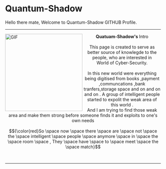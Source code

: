 # Quantum-Shadow
<p align="justify">
    Hello there mate, Welcome to Quantum-Shadow GITHUB Profile.<hr>
    <img align="left" height="250px" src="https://media1.giphy.com/media/Cfiid6I8YDKqrCxAaY/giphy.gif" alt="GIF" >
    <div align="center">
        <p align="center">
            <b>Quatuam-Shadow's </b> Intro <br><br>
            This page is created to serve as better source of knowlegde to the people,
            who are interested in <br> World of Cyber-Security.
            <br><br>
            In this new world were everything being digitised from books ,payment ,communcations ,bank tranfers,storage space and on and on and on .
            A group of intelligent people started to expolit the weak area of this world .
            <br>
            And I am trying to find those weak area and make them strong before someone finds it and exploits to one's own needs  
            <br><br>
            $${\color{red}So \space now \space there \space are \space not \space the \space intelligent \space people \space anymore \space in \space the \space room \space , They \space have \space to  \space meet \space the \space match}$$
        </p>
    </div>
    <br><hr>
</p>

